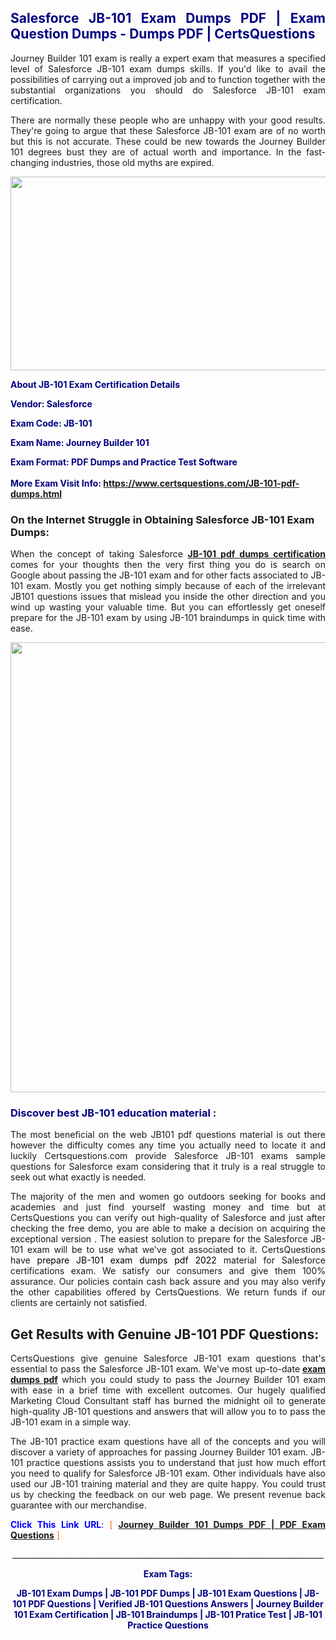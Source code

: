 <h2 style="text-align: justify;"><span style="color: #000080;">Salesforce JB-101 Exam Dumps PDF | Exam Question Dumps - Dumps PDF | CertsQuestions</span></h2>
<p style="text-align: justify;">Journey Builder 101 exam is really a expert exam that measures a specified level of Salesforce  JB-101 exam dumps skills. If you'd like to avail the possibilities of carrying out a improved job and to function together with the substantial organizations you should do Salesforce JB-101 exam certification.</p>
<p style="text-align: justify;">There are normally these people who are unhappy with your good results. They're going to argue that these Salesforce  JB-101 exam are of no worth but this is not accurate. These could be new towards the Journey Builder 101 degrees bust they are of actual worth and importance. In the fast-changing industries, those old myths are expired.</p>
<p><img style="display: block; margin-left: auto; margin-right: auto;" src="https://i.imgur.com/eaP4ae9.png" width="840" height="310" /></p>
<p><span style="color: #000080;"><strong>About JB-101 Exam Certification Details</strong></span></p>
<p><span style="color: #000080;"><strong>Vendor: Salesforce<br /></strong></span></p>
<p><span style="color: #000080;"><strong>Exam Code: JB-101</strong></span></p>
<p><span style="color: #000080;"><strong>Exam Name: Journey Builder 101</strong></span></p>
<p><span style="color: #000080;"><strong>Exam Format: PDF Dumps and Practice Test Software<br /><br />More Exam Visit Info: <span style="color: #ff6600;"><a href="https://www.certsquestions.com/JB-101-pdf-dumps.html">https://www.certsquestions.com/JB-101-pdf-dumps.html</a></span></strong></span></p>
<h3>On the Internet Struggle in Obtaining Salesforce JB-101 Exam Dumps:</h3>
<p style="text-align: justify;">When the concept of taking Salesforce <a href="https://www.certsquestions.com/JB-101-pdf-dumps.html"><strong> JB-101 pdf dumps certification</strong></a> comes for your thoughts then the very first thing you do is search on Google about passing the JB-101 exam and for other facts associated to JB-101 exam. Mostly you get nothing simply because of each of the irrelevant JB101 questions issues that mislead you inside the other direction and you wind up wasting your valuable time. But you can effortlessly get oneself prepare for the JB-101 exam by using JB-101 braindumps in quick time with ease.</p>
<p><a href="https://www.certsquestions.com/JB-101-pdf-dumps.html"><img style="display: block; margin-left: auto; margin-right: auto;" src="https://i.imgur.com/pxhoKQ2.png" width="720" /></a></p>
<h3><span style="color: #000080;">Discover best  JB-101 education material :</span></h3>
<p style="text-align: justify;">The most beneficial on the web JB101 pdf questions material is out there however the difficulty comes any time you actually need to locate it and luckily Certsquestions.com provide Salesforce JB-101 exams sample questions for Salesforce  exam considering that it truly is a real struggle to seek out what exactly is needed.</p>
<p style="text-align: justify;">The majority of the men and women go outdoors seeking for books and academies and just find yourself wasting money and time but at CertsQuestions you can verify out high-quality of Salesforce  and just after checking the free demo, you are able to make a decision on acquiring the exceptional version . The easiest solution to prepare for the Salesforce JB-101 exam will be to use what we've got associated to it. CertsQuestions have <span style="color: #000000;">prepare JB-101 exam dumps pdf 2022</span> material for Salesforce certifications exam. We satisfy our consumers and give them 100% assurance. Our policies contain cash back assure and you may also verify the other capabilities offered by CertsQuestions. We return funds if our clients are certainly not satisfied.</p>
<h2>Get Results with Genuine JB-101 PDF Questions:</h2>
<p style="text-align: justify;">CertsQuestions give genuine Salesforce JB-101 exam questions that's essential to pass the Salesforce  JB-101 exam. We've most up-to-date<strong>&nbsp;<a href="https://www.certsquestions.com/">exam dumps pdf</a></strong>&nbsp;which you could study to pass the Journey Builder 101 exam with ease in a brief time with excellent outcomes. Our hugely qualified Marketing Cloud Consultant staff has burned the midnight oil to generate high-quality JB-101 questions and answers that will allow you to to pass the JB-101 exam in a simple way.</p>
<p style="text-align: justify;">The JB-101 practice exam questions have all of the concepts and you will discover a variety of approaches for passing Journey Builder 101 exam. JB-101 practice questions assists you to understand that just how much effort you need to qualify for Salesforce  JB-101 exam. Other individuals have also used our JB-101 training material and they are quite happy. You could trust us by checking the feedback on our web page. We present revenue back guarantee with our merchandise.</p>
<p style="text-align: justify;"><span style="color: #0000ff;"><strong>Click This Link URL</strong>:</span> <span style="color: #ff6600;">[ <strong><a href="https://www.certsquestions.com/marketing-cloud-consultant-certification.html">Journey Builder 101 Dumps PDF | PDF Exam Questions</a></strong> ]</span></p>
<p style="text-align: center;">______________________________________________________________________________</p>
<p style="text-align: center;"><span style="color: #000080;"><strong>Exam Tags:</strong></span></p>
<p style="text-align: center;"><span style="color: #000080;"><strong>JB-101 Exam Dumps | JB-101 PDF Dumps | JB-101 Exam Questions | JB-101 PDF Questions | Verified JB-101 Questions Answers | Journey Builder 101 Exam Certification | JB-101 Braindumps | JB-101 Pratice Test | JB-101 Practice Questions</strong></span></p>

